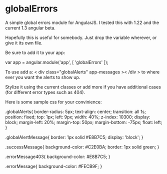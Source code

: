 globalErrors
============

A simple global errors module for AngularJS. I tested this with 1.22 and the current 1.3 angular beta.

Hopefully this is useful for somebody. Just drop the variable wherever, or give it its own file.

Be sure to add it to your app:

  var app = angular.module('app', [
        'globalErrors'
	]);
	
To use add a:
  < div class="globalAlerts" app-messages >< /div >
to where ever you want the alerts to show up. 

Stylize it using the current classes or add more if you have additional cases (for different error types such as 404).

Here is some sample css for your convinience:


  .globalAlerts{
      border-radius: 5px;
      text-align: center;
      transition: all 1s;
      position: fixed;
      top: 1px;
      left: 9px;
      width: 40%;
      z-index: 10300;
      display: block;
      margin-left: 20%;
      margin-top: 50px;
      margin-bottom: -75px;
      float: left;
  }
  
  .globalAlertMessage{
      border: 1px solid #E8B7C5;
      display: 'block';
  }
  
  .successMessage{
      background-color: #C2E0BA;
      border: 1px solid green;
  }
  
  .errorMessage403{
      background-color: #E8B7C5;
  }
  
  .errorMessage{
      background-color: #FECB9F;
  }
